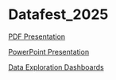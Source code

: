 # Datafest_2025

[PDF Presentation](U_AllAboutThatBayes.pdf)

[PowerPoint Presentation](https://docs.google.com/presentation/d/1iuJ_nECYKl34pvB2S_KVMB13MrckOXwA990lhd0fAtI/edit?slide=id.p#slide=id.p)

[Data Exploration Dashboards](https://lookerstudio.google.com/reporting/63bfd1ff-61e8-45c7-b99b-fd1de6f73d27)
